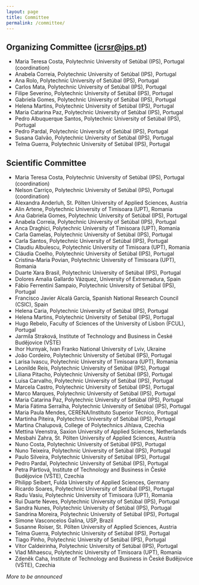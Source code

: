 ```yaml
---
layout: page
title: Committee
permalink: /committee/
---
```


## Organizing Committee ([icrsr@ips.pt](mailto:icrsr@ips.pt))

- Maria Teresa Costa, Polytechnic University of Setúbal (IPS), Portugal (coordination)
- Anabela Correia, Polytechnic University of Setúbal (IPS), Portugal
- Ana Rolo,  Polytechnic University of Setúbal (IPS), Portugal
- Carlos Mata, Polytechnic University of Setúbal (IPS), Portugal
- Filipe Severino, Polytechnic University of Setúbal (IPS), Portugal
- Gabriela Gomes, Polytechnic University of Setúbal (IPS), Portugal
- Helena Martins, Polytechnic University of Setúbal (IPS), Portugal
- Maria Catarina Paz, Polytechnic University of Setúbal (IPS), Portugal
- Pedro Albuquerque Santos, Polytechnic University of Setúbal (IPS), Portugal
- Pedro Pardal, Polytechnic University of Setúbal (IPS), Portugal
- Susana Galvão, Polytechnic University of Setúbal (IPS), Portugal
- Telma Guerra, Polytechnic University of Setúbal (IPS), Portugal

## Scientific Committee

- Maria Teresa Costa, Polytechnic University of Setúbal (IPS), Portugal (coordination)
- Nelson Carriço, Polytechnic University of Setúbal (IPS), Portugal (coordination)
- Alexandra Anderluh, St. Pölten University of Applied Sciences, Austria
- Alin Artene, Polytechnic University of Timisoara (UPT), Romania
- Ana Gabriela Gomes, Polytechnic University of Setúbal (IPS), Portugal
- Anabela Correia, Polytechnic University of Setúbal (IPS), Portugal
- Anca Draghici, Polytechnic University of Timisoara (UPT), Romania
- Carla Gamelas, Polytechnic University of Setúbal (IPS), Portugal
- Carla Santos, Polytechnic University of Setúbal (IPS), Portugal
- Claudiu Albulescu, Polytechnic University of Timisoara (UPT), Romania
- Cláudia Coelho, Polytechnic University of Setúbal (IPS), Portugal
- Cristina-Maria Povian, Polytechnic University of Timisoara (UPT), Romania
- Duarte Xara Brasil, Polytechnic University of Setúbal (IPS), Portugal
- Dolores Amalia Gallardo Vázquez, University of Extremadura, Spain
- Fábio Ferrentini Sampaio, Polytechnic University of Setúbal (IPS), Portugal
- Francisco Javier Alcalá García, Spanish National Research Council (CSIC), Spain
- Helena Caria, Polytechnic University of Setúbal (IPS), Portugal
- Helena Martins, Polytechnic University of Setúbal (IPS), Portugal
- Hugo Rebelo, Faculty of Sciences of the University of Lisbon (FCUL), Portugal
- Jarmila Straková, Institute of Technology and Business in České Budějovice (VŠTE)
- Ihor Hurnyak, Ivan Franko National University of Lviv, Ukraine
- João Cordeiro, Polytechnic University of Setúbal (IPS), Portugal
- Larisa Ivascu, Polytechnic University of Timisoara (UPT), Romania
- Leonilde Reis, Polytechnic University of Setúbal (IPS), Portugal
- Liliana Pitacho, Polytechnic University of Setúbal (IPS), Portugal
- Luísa Carvalho, Polytechnic University of Setúbal (IPS), Portugal
- Marcela Castro, Polytechnic University of Setúbal (IPS), Portugal
- Marco Marques, Polytechnic University of Setúbal (IPS), Portugal
- Maria Catarina Paz, Polytechnic University of Setúbal (IPS), Portugal
- Maria Fátima Serralha, Polytechnic University of Setúbal (IPS), Portugal
- Maria Paula Mendes, CERENA/Instituto Superior Técnico, Portugal
- Martinha Piteira, Polytechnic University of Setúbal (IPS), Portugal
- Martina Chalupová, College of Polytechnics Jihlava, Czechia
- Mettina Veenstra, Saxion University of Applied Sciences, Netherlands
- Mesbahi Zahra, St. Pölten University of Applied Sciences, Austria
- Nuno Costa, Polytechnic University of Setúbal (IPS), Portugal
- Nuno Teixeira, Polytechnic University of Setúbal (IPS), Portugal
- Paulo Silveira, Polytechnic University of Setúbal (IPS), Portugal
- Pedro Pardal, Polytechnic University of Setúbal (IPS), Portugal
- Petra Pártlová, Institute of Technology and Business in České Budějovice (VŠTE), Czechia
- Philipp Seibert, Fulda University of Applied Sciences, Germany
- Ricardo Soares, Polytechnic University of Setúbal (IPS), Portugal
- Radu Vasiu, Polytechnic University of Timisoara (UPT), Romania
- Rui Duarte Neves, Polytechnic University of Setúbal (IPS), Portugal
- Sandra Nunes, Polytechnic University of Setúbal (IPS), Portugal
- Sandrina Moreira, Polytechnic University of Setúbal (IPS), Portugal
- Simone Vasconcelos Galina, USP, Brazil
- Susanne Roiser, St. Pölten University of Applied Sciences, Austria
- Telma Guerra, Polytechnic University of Setúbal (IPS), Portugal
- Tiago Pinho, Polytechnic University of Setúbal (IPS), Portugal
- Vítor Caldeirinha, Polytechnic University of Setúbal (IPS), Portugal
- Vlad Mihaescu, Polytechnic University of Timisoara (UPT), Romania
- Zdeněk Caha, Institute of Technology and Business in České Budějovice (VŠTE), Czechia

*More to be announced*